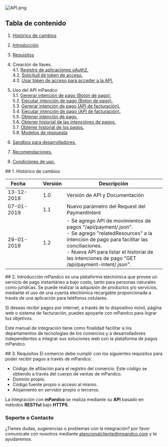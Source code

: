 ![API.png]({{site.baseurl}}/images/API.png)
## Tabla de contenido

1. <a href="#step1">Histórico de cambios</a>
2. <a href="#step2">Introducción</a>
3. <a href="#step3">Requisitos</a><br/>
4. Creación de llaves.<br/>
4.1. [Registro de aplicaciones oAuth2.]({{site.baseurl}}/docs/keys/step-4-1.html)<br/>
4.2. [Solicitud de token de acceso.]({{site.baseurl}}/docs/keys/step-4-2.html)<br/>
4.3. [Usar token de acceso para acceder a la API.]({{site.baseurl}}/docs/keys/step-4-3.html)<br/>

5. Uso del API mPandco<br/>
5.1. [Generar intención de pago (Botón de pago).]({{site.baseurl}}/docs/use/step-5-1.html#step51)<br/>
5.2. [Ejecutar intención de pago (Botón de pago).]({{site.baseurl}}/docs/use/step-5-1.html#step52)<br/>
5.3. [Generar intención de pago (API de facturación).]({{site.baseurl}}/docs/use/step-5-3.html#step53)<br/>
5.4. [Ejecutar intención de pago (API de facturación).]({{site.baseurl}}/docs/use/step-5-3.html#step54)<br/>
5.5. [Obtener intención de pago.]({{site.baseurl}}/docs/use/step-5-5.html)<br/>
5.6. [Obtener historial de las intenciónes de pagos.]({{site.baseurl}}/docs/use/step-5-6.html)<br/>
5.7. [Obtener historial de los pagos.]({{site.baseurl}}/docs/use/step-5-7.html)<br/>
5.8. [Modelos de respuesta]({{site.baseurl}}/docs/use/step-5-8.html)<br/>
6. [Sandbox para desarrolladores.]({{site.baseurl}}/docs/step-6.html)
7. [Recomendaciones.]({{site.baseurl}}/docs/recommendations.html)
8. [Condiciones de uso.]({{site.baseurl}}/docs/terms.html)

<div id="step1"></div>
## 1. Histórico de cambios
<table>
  <thead>
    <tr>
      <th>&nbsp;&nbsp;Fecha&nbsp;&nbsp;&nbsp;&nbsp;&nbsp;&nbsp;&nbsp;&nbsp;&nbsp;</th>
      <th>Versión</th>
      <th>Descripción</th>
    </tr>
  </thead>
  <tbody>
  <tr>
    <td>13-12-2018</td>
    <td>1.0</td>
    <td>Versión de API y Documentación</td>
  </tr>
  <tr>
    <td>07-01-2019</td>
    <td>1.1</td>
    <td>Nuevo parámetro del Request del PaymentIntent</td>
  </tr>
  <tr>
    <td>29-01-2019</td>
    <td>1.2</td>
    <td>
    - Se agrego API de movimientos de pagos "/api/payment/.json".<br/>
    - Se agrego "relatedResources" a la intencion de pago para facilitar las conciliaciones.<br/>
    - Nueva API para listar el historial de las intenciones de pago "GET /api/payment-intent/.json".
    </td>
  </tr>
  </tbody>
</table>

<div id="step2"></div>
## 2. Introducción
mPandco es una plataforma electrónica que provee un servicio de pago instantáneo a bajo costo, tanto para personas naturales como jurídicas. Se puede realizar la adquisión de productos y/o servicios, mediante el uso de una cuenta electrónica recargable proporcionada a través de una aplicación para teléfonos celulares.


Si deseas recibir pagos por internet, a través de tu dispositivo móvil, página web o sistema de facturación, puedes apoyarte con mPandco para lograr tus objetivos.

Este manual de integración tiene como finalidad facilitar a los departamentos de tecnologías de los comercios y a desarrolladores independientes a integrar sus soluciones web con la plataforma de pagos mPandco.

<div id="step3"></div>
## 3. Requisitos
El comercio debe cumplir con los siguientes requisitos para poder recibir pagos a través de mPandco:

- Código de afiliación para el registro del comercio. Este código se obtiendo a través del cuerpo de ventas de mPandco.
- Dominio propio.
- Código fuente propio o acceso al mismo.
- Alojamiento en servidor propio o terceros.

La integración con **mPandco** se realiza mediante su **API** basado en métodos **RESTful** bajo **HTTPS**.

### Soporte o Contacto

¿Tienes dudas, sugerencias o problemas con la integración? por favor comunícate con nosotros mediante atencionalcliente@mpandco.com y te ayudaremos.
